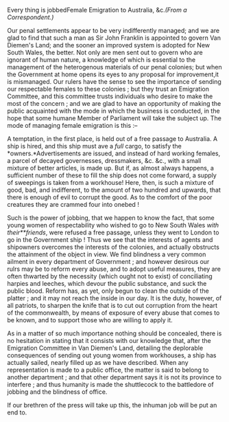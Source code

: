 Every thing is jobbedFemale Emigration to Australia, &c.*(From a Correspondent.)*Our penal settlements appear to be very indifferently managed;
                    and we are glad to find that such a man as Sir John Franklin is appointed
                    to govern Van Diemen's Land; and the sooner an improved system
                    is adopted for New South Wales, the better. Not only are men sent out
                    to govern who are ignorant of human nature, a knowledge of which is
                    essential to the management of the heterogenous materials of our
                    penal colonies; but when the Government at home opens its eyes
                    to any proposal for improvement,it is mismanaged. Our rulers have the
                    sense to see the importance of sending our respectable females to these
                    colonies ; but they trust an Emigration Committee, and this committee
                    trusts individuals who desire to make the most of the concern ; and we are glad to have an opportunity of making the
                    public acquainted with the mode in which the business is conducted, in the
                    hope that some humane Member of Parliament will take the subject
                    up. The mode of managing female emigration is this :–A temptation, in the first place, is held out of a free passage to
                    Australia. A ship is hired, and this ship must ave a *full* cargo, to satisfy the *owners.*Advertisements are issued, and instead of hard working
                    females, a parcel of decayed governesses, dressmakers, &c.
                    &c., with a small mixture of better articles, is made up. But if, as
                    almost always happens, a sufficient number of these to fill the
                    ship does not come forward, a supply of sweepings is taken from a
                    workhouse! Here, then, is such a mixture of good, bad, and indifferent, to
                    the amount of two hundred and upwards, that there is enough of evil to
                    corrupt the good. As to the comfort of the poor creatures they are crammed
                        four into onebed !Such is the power of jobbing, that we happen to know the fact, that some
                    young women of respectability who wished to go to New South
                    Wales *with their**friends*, were refused a free passage, unless they
                    went to London to go in the Government ship ! Thus we see that the
                    interests of agents and shipowners overcomes the interests of
                    the colonies, and actually obstructs the attainment of the
                    object in view. We find blindness a very common ailment in every department
                    of Government ; and however desirous our rulrs may be to reform every
                    abuse, and to adopt useful measures, they are often thwarted by
                    the necessity (which ought not to exist) of conciliating harpies and
                    leeches, which devour the public substance, and suck the public blood. Reform has, as yet, only begun to clean the outside of the
                    platter ; and it may not reach the inside in our day. It is the duty,
                    however, of all patriots, to sharpen the knife that is to cut
                    out corruption from the heart of the commonwealth, by means of exposure of every abuse that comes to be known, and to
                    support those who are willing to apply it.As in a matter of so much importance nothing should be concealed, there is
                    no hesitation in stating that it consists with our knowledge that, after
                    the Emigration Committee in Van Diemen's Land, detailing
                    the deplorable consequences of sending out young women from workhouses, a
                    ship has actually sailed, nearly filled up as we have described. When any
                    representation is made to a public office, the matter is said to
                    belong to another department ; and that other department says it is not its
                    province to interfere ; and thus humanity is made the shuttlecock to the
                        battledore of jobbing and the blindness of office.If our brethren of the press will take up this, the inhuman job will be put
                    an end to.